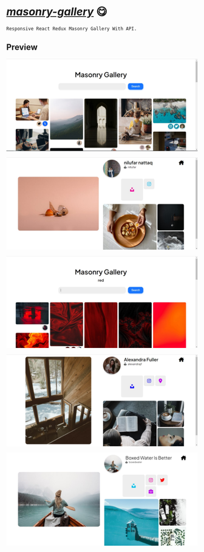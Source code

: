 # [_masonry-gallery_](https://andreishpinko.github.io/masonry-gallery) 😋

```
Responsive React Redux Masonry Gallery With API.
```

## Preview

![Screen](https://github.com/AndreiShpinko/masonry-gallery/blob/gh-pages/readmeScreens/screen1.jpg)

![Screen](https://github.com/AndreiShpinko/masonry-gallery/blob/gh-pages/readmeScreens/screen2.jpg)

![Screen](https://github.com/AndreiShpinko/masonry-gallery/blob/gh-pages/readmeScreens/screen3.jpg)

![Screen](https://github.com/AndreiShpinko/masonry-gallery/blob/gh-pages/readmeScreens/screen4.jpg)

![Screen](https://github.com/AndreiShpinko/masonry-gallery/blob/gh-pages/readmeScreens/screen5.jpg)
